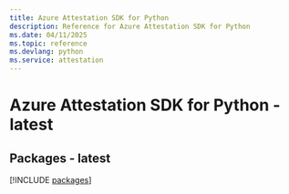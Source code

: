 ```yaml
---
title: Azure Attestation SDK for Python
description: Reference for Azure Attestation SDK for Python
ms.date: 04/11/2025
ms.topic: reference
ms.devlang: python
ms.service: attestation
---
```

# Azure Attestation SDK for Python - latest
## Packages - latest
[!INCLUDE [packages](attestation-index.md)]